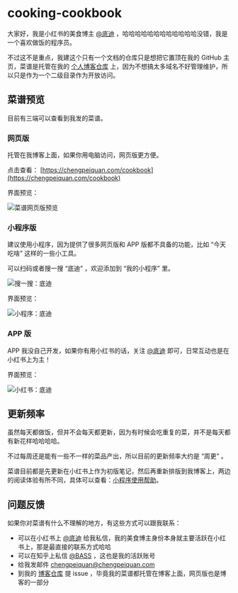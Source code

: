 # cooking-cookbook

大家好，我是小红书的美食博主 [@底迪](https://www.xiaohongshu.com/user/profile/5c6cf700000000001003f7f6) ，哈哈哈哈哈哈哈哈哈哈哈哈没错，我是一个喜欢做饭的程序员。

不过这不是重点，我建这个只有一个文档的仓库只是想把它置顶在我的 GitHub 主页，菜谱是托管在我的 [个人博客仓库](https://github.com/chengpeiquan/chengpeiquan.com) 上，因为不想搞太多域名不好管理维护，所以只是作为一个二级目录作为开放访问。

## 菜谱预览

目前有三端可以查看到我发的菜谱。

### 网页版

托管在我博客上面，如果你用电脑访问，网页版更方便。

点击查看： [https://chengpeiquan.com/cookbook](https://chengpeiquan.com/cookbook)

界面预览：

![菜谱网页版预览](https://cdn.chengpeiquan.com/img/2022/02/20220221112510.jpg?x-oss-process=image/interlace,1)

### 小程序版

建议使用小程序，因为提供了很多网页版和 APP 版都不具备的功能，比如 “今天吃啥” 这样的一些小工具。

可以扫码或者搜一搜 “底迪” ，欢迎添加到 “我的小程序” 里。

![搜一搜：底迪](https://cdn.chengpeiquan.com/img/2022/02/20220221111852.jpg?x-oss-process=image/interlace,1)

界面预览：

![小程序：底迪](https://cdn.chengpeiquan.com/img/2022/02/20220221113828.jpg?x-oss-process=image/interlace,1)

### APP 版

APP 我没自己开发，如果你有用小红书的话，关注 [@底迪](https://www.xiaohongshu.com/user/profile/5c6cf700000000001003f7f6) 即可，日常互动也是在小红书上为主！

界面预览：

![小红书：底迪](https://cdn.chengpeiquan.com/img/2022/02/20220221113517.jpg?x-oss-process=image/interlace,1)

## 更新频率

虽然每天都做饭，但并不会每天都更新，因为有时候会吃重复的菜，并不是每天都有新花样哈哈哈哈。

不过每周还是能有一些不一样的菜品产出，所以目前的更新频率大约是 “周更” 。

菜谱目前都是先更新在小红书上作为初版笔记，然后再重新排版到我博客上，两边的阅读体验有所不同，具体可以查看：[小程序使用帮助](https://chengpeiquan.com/article/cookbook-faq.html)。

## 问题反馈

如果你对菜谱有什么不理解的地方，有这些方式可以跟我联系：

- 可以在小红书上 [@底迪](https://www.xiaohongshu.com/user/profile/5c6cf700000000001003f7f6) 给我私信，我的美食博主身份本身就主要活跃在小红书上，那是最直接的联系方式哈哈
- 可以在知乎上私信 [@BASS](https://www.zhihu.com/people/basss) ，这也是我的活跃账号
- 给我发邮件 [chengpeiquan@chengpeiquan.com](chengpeiquan@chengpeiquan.com)
- 到我的 [博客仓库](https://github.com/chengpeiquan/chengpeiquan.com/issues) 提 issue ，毕竟我的菜谱都托管在博客上面，网页版也是博客的一部分